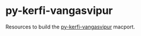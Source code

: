 py-kerfi-vangasvipur
====================

Resources to build the [py-kerfi-vangasvipur](http://sea.us.distfiles.macports.org/macports/release/ports/python/py-kerfi-vangasvipur) macport.
